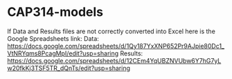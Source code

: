 # CAP314-models
If Data and Results files are not correctly converted into Excel here is the Google Spreadsheets link:
Data: https://docs.google.com/spreadsheets/d/1Qy187YxXNP652Pr9AJpie80Dc1_VtNRYqms8PcagMpI/edit?usp=sharing
Results: https://docs.google.com/spreadsheets/d/12CEm4YqUBZNVUbw6Y7hG7yLw20fkKj3TSF5TR_dQnTs/edit?usp=sharing


